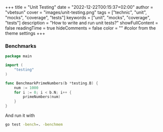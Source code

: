 +++
title = "Unit Testing"
date = "2022-12-22T00:15:37+02:00"
author = "vbetsun"
cover = "images/unit-testing.png"
tags = ["technic", "unit", "mocks", "coverage", "tests"]
keywords = ["unit", "mocks", "coverage", "tests"]
description = "How to write and run unit tests?"
showFullContent = false
readingTime = true
hideComments = false
color = "" #color from the theme settings
+++

### Benchmarks

```go
package main

import (
    "testing"
)

func BenchmarkPrimeNumbers(b *testing.B) {
    num := 1000
    for i := 0; i < b.N; i++ {
        primeNumbers(num)
    }
}
```

And run it with

```bash
go test -bench=. -benchmem
```